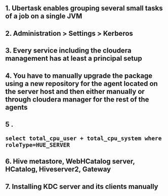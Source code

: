 ## 1. Ubertask enables grouping several small tasks of a job on a single JVM
## 2. Administration > Settings > Kerberos
## 3. Every service including the cloudera management has at least a principal setup
## 4. You have to manually upgrade the package using a new repository for the agent located on the server host and then either manually or through cloudera manager for the rest of the agents
## 5 . <pre><code>select total_cpu_user + total_cpu_system where roleType=HUE_SERVER</code></pre>
## 6. Hive metastore, WebHCatalog server, HCatalog, Hiveserver2, Gateway
## 7. Installing KDC server and its clients manually